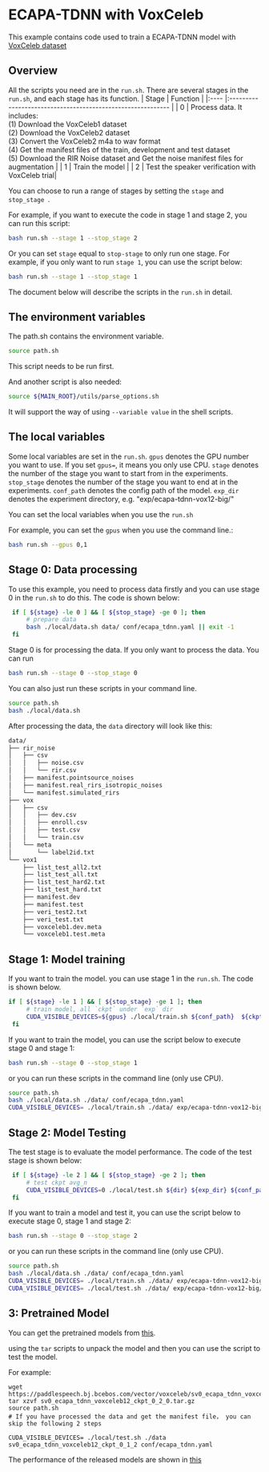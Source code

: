 # ECAPA-TDNN with VoxCeleb
This example contains code used to train a ECAPA-TDNN model with [VoxCeleb dataset](https://www.robots.ox.ac.uk/~vgg/data/voxceleb/index.html#about)

## Overview
All the scripts you need are in the `run.sh`. There are several stages in the `run.sh`, and each stage has its function.
| Stage | Function                                                     |
|:---- |:----------------------------------------------------------- |
| 0     | Process data. It includes: <br>       (1) Download the VoxCeleb1 dataset <br>       (2) Download the VoxCeleb2 dataset  <br>       (3) Convert the VoxCeleb2 m4a to wav format <br>       (4) Get the manifest files of the train, development and test dataset <br> (5) Download the RIR Noise dataset and Get the noise manifest files for augmentation |
| 1     | Train the model                                              |
| 2     | Test the speaker verification with VoxCeleb trial|

You can choose to run a range of stages by setting the `stage` and `stop_stage `. 

For example, if you want to execute the code in stage 1 and stage 2, you can run this script:

```bash
bash run.sh --stage 1 --stop_stage 2
```

Or you can set `stage` equal to `stop-stage` to only run one stage. For example, if you only want to run `stage 1`, you can use the script below:

```bash
bash run.sh --stage 1 --stop_stage 1
```

The document below will describe the scripts in the `run.sh` in detail.

## The environment variables
The path.sh contains the environment variable. 
```bash
source path.sh
```
This script needs to be run first.  

And another script is also needed:
```bash
source ${MAIN_ROOT}/utils/parse_options.sh
```
It will support the way of using `--variable value` in the shell scripts.

## The local variables
Some local variables are set in the `run.sh`. 
`gpus` denotes the GPU number you want to use. If you set `gpus=`,  it means you only use CPU. 
`stage` denotes the number of the stage you want to start from in the experiments.
`stop_stage` denotes the number of the stage you want to end at in the experiments. 
`conf_path` denotes the config path of the model.
`exp_dir` denotes the experiment directory, e.g. "exp/ecapa-tdnn-vox12-big/"

You can set the local variables when you use the `run.sh`

For example, you can set the `gpus` when you use the command line.:

```bash
bash run.sh --gpus 0,1 
```

## Stage 0: Data processing

To use this example, you need to process data firstly and you can use stage 0 in the `run.sh` to do this. The code is shown below:

```bash
 if [ ${stage} -le 0 ] && [ ${stop_stage} -ge 0 ]; then
     # prepare data
     bash ./local/data.sh data/ conf/ecapa_tdnn.yaml || exit -1
 fi
```

Stage 0 is for processing the data. If you only want to process the data. You can run

```bash
bash run.sh --stage 0 --stop_stage 0
```

You can also just run these scripts in your command line.

```bash
source path.sh
bash ./local/data.sh
```

After processing the data, the `data` directory will look like this:

```bash
data/
├── rir_noise
│   ├── csv
│   │   ├── noise.csv
│   │   └── rir.csv
│   ├── manifest.pointsource_noises
│   ├── manifest.real_rirs_isotropic_noises
│   └── manifest.simulated_rirs
├── vox
│   ├── csv
│   │   ├── dev.csv
│   │   ├── enroll.csv
│   │   ├── test.csv
│   │   └── train.csv
│   └── meta
│       └── label2id.txt
└── vox1
    ├── list_test_all2.txt
    ├── list_test_all.txt
    ├── list_test_hard2.txt
    ├── list_test_hard.txt
    ├── manifest.dev
    ├── manifest.test
    ├── veri_test2.txt
    ├── veri_test.txt
    ├── voxceleb1.dev.meta
    └── voxceleb1.test.meta
```

## Stage 1: Model training
If you want to train the model. you can use stage 1 in the `run.sh`. The code is shown below. 
```bash
if [ ${stage} -le 1 ] && [ ${stop_stage} -ge 1 ]; then
     # train model, all `ckpt` under `exp` dir
     CUDA_VISIBLE_DEVICES=${gpus} ./local/train.sh ${conf_path}  ${ckpt}
 fi
```
If you want to train the model, you can use the script below to execute stage 0 and stage 1:
```bash
bash run.sh --stage 0 --stop_stage 1
```
or you can run these scripts in the command line (only use CPU).
```bash
source path.sh
bash ./local/data.sh ./data/ conf/ecapa_tdnn.yaml
CUDA_VISIBLE_DEVICES= ./local/train.sh ./data/ exp/ecapa-tdnn-vox12-big/ conf/ecapa_tdnn.yaml
```
## Stage 2: Model Testing
The test stage is to evaluate the model performance. The code of the test stage is shown below:
```bash
 if [ ${stage} -le 2 ] && [ ${stop_stage} -ge 2 ]; then
     # test ckpt avg_n
     CUDA_VISIBLE_DEVICES=0 ./local/test.sh ${dir} ${exp_dir} ${conf_path} || exit -1
 fi
```
If you want to train a model and test it,  you can use the script below to execute stage 0, stage 1 and stage 2:
```bash
bash run.sh --stage 0 --stop_stage 2
```
or you can run these scripts in the command line (only use CPU).
```bash
source path.sh
bash ./local/data.sh ./data/ conf/ecapa_tdnn.yaml
CUDA_VISIBLE_DEVICES= ./local/train.sh ./data/ exp/ecapa-tdnn-vox12-big/ conf/ecapa_tdnn.yaml
CUDA_VISIBLE_DEVICES= ./local/test.sh ./data/ exp/ecapa-tdnn-vox12-big/ conf/ecapa_tdnn.yaml
```

## 3: Pretrained Model
You can get the pretrained models from [this](../../../docs/source/released_model.md).

using the `tar` scripts to unpack the model and then you can use the script to test the model.

For example:
```
wget https://paddlespeech.bj.bcebos.com/vector/voxceleb/sv0_ecapa_tdnn_voxceleb12_ckpt_0_2_0.tar.gz
tar xzvf sv0_ecapa_tdnn_voxceleb12_ckpt_0_2_0.tar.gz
source path.sh
# If you have processed the data and get the manifest file， you can skip the following 2 steps

CUDA_VISIBLE_DEVICES= ./local/test.sh ./data sv0_ecapa_tdnn_voxceleb12_ckpt_0_1_2 conf/ecapa_tdnn.yaml
```
The performance of the released models are shown in [this](./RESULTS.md)
